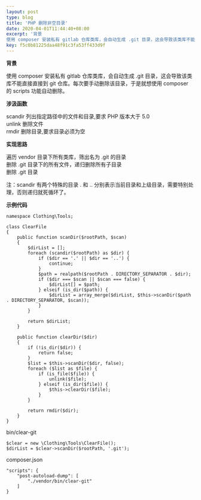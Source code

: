 ```yaml
---  
layout: post  
type: blog  
title: 'PHP 删除非空目录'  
date: 2020-04-01T11:44:40+08:00  
excerpt: '背景
使用 composer 安装私有 gitlab 仓库类库，会自动生成 .git 目录，这会导致该类库不能直接直接到 git 仓库。每次要手动删除该目录，于是就想使用 composer 的 scr'  
key: f5c0b81225daa48f91c3fa53ff433d9f  
---  
```


**背景**

使用 composer 安装私有 gitlab 仓库类库，会自动生成 .git 目录，这会导致该类库不能直接直接到 git 仓库。每次要手动删除该目录，于是就想使用 composer 的 scripts 功能自动删除。

**涉汲函数**

scandir 列出指定路径中的文件和目录,要求 PHP 版本大于 5.0  
unlink 删除文件  
rmdir 删除目录,要求目录必须为空

**实现思路**

遍历 vendor 目录下所有类库，筛出名为 .git 的目录  
删除 .git 目录下的所有文件，递归删除所有子目录  
删除 .git 目录

注：scandir 有两个特殊的目录 . 和 .. 分别表示当前目录和上级目录，需要特别处理，否则递归就死循环了。

**示例代码**

```
namespace Clothing\Tools;

class ClearFile
{
    public function scanDir($rootPath, $scan)
    {
        $dirList = [];
        foreach (scandir($rootPath) as $dir) {
            if ($dir == '.' || $dir == '..') {
                continue;
            }
            $path = realpath($rootPath . DIRECTORY_SEPARATOR . $dir);
            if ($dir === $scan || $scan === false) {
                $dirList[] = $path;
            } elseif (is_dir($path)) {
                $dirList = array_merge($dirList, $this->scanDir($path . DIRECTORY_SEPARATOR, $scan));
            }
        }

        return $dirList;
    }

    public function clearDir($dir)
    {
        if (!is_dir($dir)) {
            return false;
        }
        $list = $this->scanDir($dir, false);
        foreach ($list as $file) {
            if (is_file($file)) {
                unlink($file);
            } elseif (is_dir($file)) {
                $this->clearDir($file);
            }
        }

        return rmdir($dir);
    }
}
```

bin/clear-git

```
$clear = new \Clothing\Tools\ClearFile();
$dirList = $clear->scanDir($rootPath, '.git');
```

composer.json

```
"scripts": {
    "post-autoload-dump": [
        "./vendor/bin/clear-git"
    ]
}
```